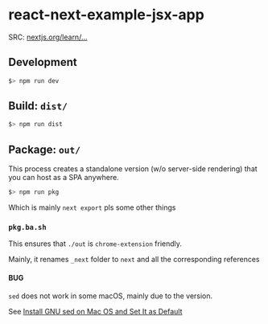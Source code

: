 # react-next-example-jsx-app

SRC: [nextjs.org/learn/...](https://nextjs.org/learn/basics/create-nextjs-app/)

## Development

```bash
$> npm run dev
```

## Build: `dist/`

```bash
$> npm run dist
```

## Package: `out/`

This process creates a standalone version (w/o server-side rendering) that you can host as a SPA anywhere.

```bash
$> npm run pkg
```

Which is mainly `next export` pls some other things

### `pkg.ba.sh`

This ensures that `./out` is `chrome-extension` friendly.

Mainly, it renames `_next` folder to `next` and all the corresponding references

#### BUG

`sed` does not work in some macOS, mainly due to the version.

See [Install GNU sed on Mac OS and Set It as Default
](https://medium.com/@bramblexu/install-gnu-sed-on-mac-os-and-set-it-as-default-7c17ef1b8f64)
